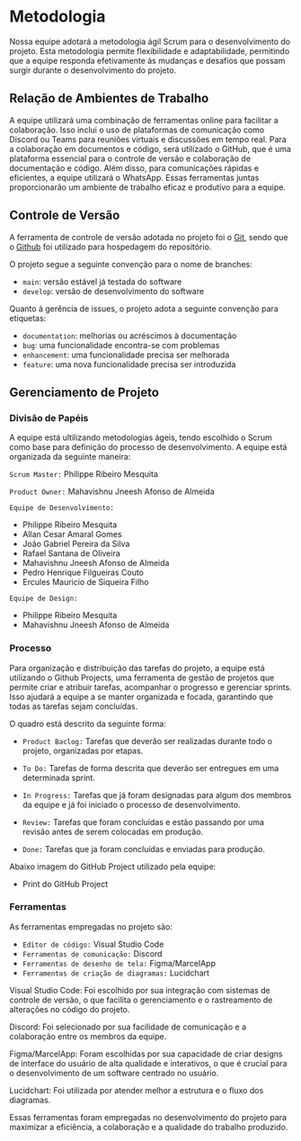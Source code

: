 
# Metodologia

Nossa equipe adotará a metodologia ágil Scrum para o desenvolvimento do projeto. Esta metodologia permite flexibilidade e adaptabilidade, permitindo que a equipe responda efetivamente às mudanças e desafios que possam surgir durante o desenvolvimento do projeto.

## Relação de Ambientes de Trabalho

A equipe utilizará uma combinação de ferramentas online para facilitar a colaboração. Isso inclui o uso de plataformas de comunicação como Discord ou Teams para reuniões virtuais e discussões em tempo real. Para a colaboração em documentos e código, será utilizado o GitHub, que é uma plataforma essencial para o controle de versão e colaboração de documentação e código. Além disso, para comunicações rápidas e eficientes, a equipe utilizará o WhatsApp. Essas ferramentas juntas proporcionarão um ambiente de trabalho eficaz e produtivo para a equipe.


## Controle de Versão

A ferramenta de controle de versão adotada no projeto foi o
[Git](https://git-scm.com/), sendo que o [Github](https://github.com)
foi utilizado para hospedagem do repositório.

O projeto segue a seguinte convenção para o nome de branches:

- `main`: versão estável já testada do software
- `develop`: versão de desenvolvimento do software

Quanto à gerência de issues, o projeto adota a seguinte convenção para
etiquetas:

- `documentation`: melhorias ou acréscimos à documentação
- `bug`: uma funcionalidade encontra-se com problemas
- `enhancement`: uma funcionalidade precisa ser melhorada
- `feature`: uma nova funcionalidade precisa ser introduzida

## Gerenciamento de Projeto

### Divisão de Papéis

A equipe está ultilizando metodologias ágeis, tendo escolhido o Scrum como base para definição do processo de desenvolvimento. A equipe está organizada da seguinte maneira:

`Scrum Master:` Philippe Ribeiro Mesquita

`Product Owner:` Mahavishnu Jneesh Afonso de Almeida 

`Equipe de Desenvolvimento:`

* Philippe Ribeiro Mesquita
* Allan Cesar Amaral Gomes 
* João Gabriel Pereira da Silva 
* Rafael Santana de Oliveira 
* Mahavishnu Jneesh Afonso de Almeida
* Pedro Henrique Filgueiras Couto
* Ercules Mauricio de Siqueira Filho

`Equipe de Design:`
* Philippe Ribeiro Mesquita
* Mahavishnu Jneesh Afonso de Almeida

### Processo

Para organização e distribuição das tarefas do projeto, a equipe está utilizando o Github Projects, uma ferramenta de gestão de projetos que permite criar e atribuir tarefas, acompanhar o progresso e gerenciar sprints. Isso ajudará a equipe a se manter organizada e focada, garantindo que todas as tarefas sejam concluídas.

O quadro está descrito da seguinte forma:

* `Product Baclog:` Tarefas que deverão ser realizadas durante todo o projeto, organizadas por etapas.

* `To Do:` Tarefas de forma descrita que deverão ser entregues em uma determinada sprint.

* `In Progress:` Tarefas que já foram designadas para algum dos membros da equipe e já foi iniciado o processo de desenvolvimento.

* `Review:` Tarefas que foram concluídas e estão passando por uma revisão antes de serem colocadas em produção.

* `Done:` Tarefas que ja foram concluídas e enviadas para produção.

Abaixo imagem do GitHub Project utilizado pela equipe:

 - Print do GitHub Project

### Ferramentas

As ferramentas empregadas no projeto são:

- `Editor de código:` Visual Studio Code
- `Ferramentas de comunicação:` Discord
- `Ferramentas de desenho de tela:` Figma/MarcelApp
- `Ferramentas de criação de diagramas:` Lucidchart

Visual Studio Code: Foi escolhido por sua integração com sistemas de controle de versão, o que facilita o gerenciamento e o rastreamento de alterações no código do projeto.

Discord: Foi selecionado por sua facilidade de comunicação e a colaboração entre os membros da equipe.

Figma/MarcelApp: Foram escolhidas por sua capacidade de criar designs de interface do usuário de alta qualidade e interativos, o que é crucial para o desenvolvimento de um software centrado no usuário.

Lucidchart: Foi utilizada por atender melhor a estrutura e o fluxo dos diagramas.

Essas ferramentas foram empregadas no desenvolvimento do projeto para maximizar a eficiência, a colaboração e a qualidade do trabalho produzido.